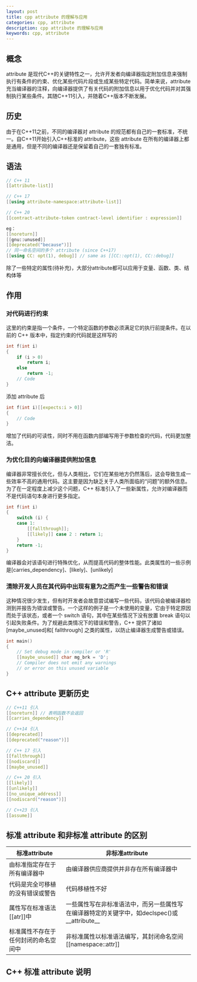 ```yaml
---
layout: post
title: cpp attribute 的理解与应用
categories: cpp, attribute
description: cpp attribute 的理解与应用
keywords: cpp, attribute
---
```


## 概念

attribute 是现代C++的关键特性之一，允许开发者向编译器指定附加信息来强制执行有条件的约束、优化某些代码片段或生成某些特定代码。简单来说，attribute 充当编译器的注释，向编译器提供了有关代码的附加信息以用于优化代码并对其强制执行某些条件。其随C++11引入，并随着C++版本不断发展。

## 历史

由于在C++11之前，不同的编译器对 attribute 的规范都有自己的一套标准，不统一。自C++11开始引入C++标准的 attribute，这些 attribute 在所有的编译器上都是通用，但是不同的编译器还是保留着自己的一套独有标准。

## 语法

```c++
// C++ 11
[[attribute-list]]

// C++ 17
[[using attribute-namespace:attribute-list]]

// C++ 20
[[contract-attribute-token contract-level identifier : expression]]

eg：
[[noreturn]]
[[gnu::unused]]
[[deprecated("because")]]
// 同一命名空间的多个 attribute (since C++17)
[[using CC: opt(1), debug]] // same as [[CC::opt(1), CC::debug]]
```

除了一些特定的属性(待补充)，大部分attribute都可以应用于变量、函数、类、结构体等

## 作用

### 对代码进行约束

这里的约束是指一个条件，一个特定函数的参数必须满足它的执行前提条件。在以前的 C++ 版本中，指定约束的代码就是这样写的

```c++
int f(int i)
{
	if (i > 0)
		return i;
	else
		return -1;
	// Code
}
```

添加 attribute 后

```c++
int f(int i)[[expects:i > 0]]
{
	// Code
}
```

增加了代码的可读性，同时不用在函数内部编写用于参数检查的代码，代码更加整洁。

### 为优化目的向编译器提供附加信息

编译器非常擅长优化，但与人类相比，它们在某些地方仍然落后，这会导致生成一些效率不高的通用代码。这主要是因为缺乏关于人类所面临的“问题”的额外信息。为了在一定程度上减少这个问题，C++ 标准引入了一些新属性，允许对编译器而不是代码语句本身进行更多指定。

```c++
int f(int i)
{
	switch (i) {
	case 1:
		[[fallthrough]];
		[[likely]] case 2 : return 1;
	}
	return -1;
}
```

编译器会对该语句进行特殊优化，从而提高代码的整体性能。此类属性的一些示例是[carries_dependency]、[likely]、[unlikely]

### 清除开发人员在其代码中出现有意为之而产生一些警告和错误

这种情况很少发生，但有时开发者会故意尝试编写一些代码，该代码会被编译器检测到并报告为错误或警告。一个这样的例子是一个未使用的变量，它由于特定原因而处于该状态，或者一个 switch 语句，其中在某些情况下没有放置 break 语句以引起失败条件。为了规避此类情况下的错误和警告，C++ 提供了诸如[maybe_unused]和[ fallthrough] 之类的属性，以防止编译器生成警告或错误。

```c++
int main()
{
	// Set debug mode in compiler or 'R'
	[[maybe_unused]] char mg_brk = 'D';
	// Compiler does not emit any warnings
	// or error on this unused variable
}
```

## C++ attribute 更新历史

```c++
// C++11 引入
[[noreturn]] // 表明函数不会返回
[[carries_dependency]]

// C++14 引入
[[deprecated]]
[[deprecated("reason")]]

// C++ 17 引入
[[fallthrough]]
[[nodiscard]]
[[maybe_unused]]

// C++ 20 引入
[[likely]]
[[unlikely]]
[[no_unique_address]]
[[nodiscard("reason")]]

// C++23 引入
[[assume]]
```

## 标准 attribute 和非标准 attribute 的区别

| 标准attribute      | 非标准attribute                                              |
|------------------|-----------------------------------------------------------|
| 由标准指定存在于所有编译器中   | 由编译器供应商提供并非存在所有编译器中                                       |
| 代码是完全可移植的没有错误或警告 | 代码移植性不好                                                   |
| 属性写在标准语法[[atr]]中 | 一些属性写在非标准语法中，而另一些属性写在编译器特定的关键字中，如declspec()或__attribute__ |
| 标准属性不存在于任何封闭的命名空间中        | 非标准属性以标准语法编写，其封闭命名空间[[namespace::attr]]                                             |

## C++ 标准 attribute 说明
